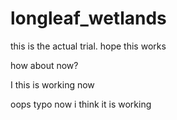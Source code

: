 # longleaf_wetlands

this is the actual trial. hope this works

how about now? 

I this is working now

oops typo
now i think it is working